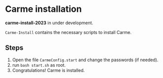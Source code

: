 # Carme installation

**carme-install-2023** in under development. 

`Carme-Install` contains the necessary scripts to install Carme.

## Steps

1. Open the file `CarmeConfig.start` and change the passwords (if needed).
2. run `bash start.sh` as root.
3. Congratulations! Carme is installed.
